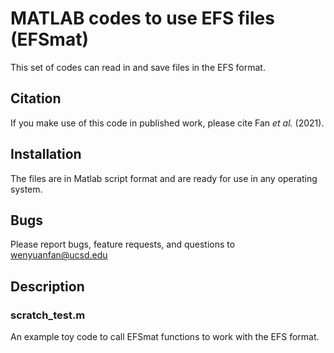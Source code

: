 # MATLAB codes to use EFS files (EFSmat)

This set of codes can read in and save files in the EFS format.

## Citation
If you make use of this code in published work, please cite Fan *et al.* (2021).    

## Installation
The files are in Matlab script format and are ready for use in any operating system.

## Bugs
Please report bugs, feature requests, and questions to wenyuanfan@ucsd.edu

## Description
### scratch_test.m
An example toy code to call EFSmat functions to work with the EFS format.

